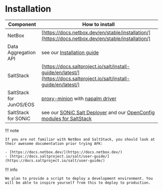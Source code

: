 # Installation

| Component | How to install |
|-----------|----------------|
| NetBox                  | [https://docs.netbox.dev/en/stable/installation/](https://docs.netbox.dev/en/stable/installation/)
| Data Aggregation API    | see our [Installation guide](/Data-Aggregation-API/installation/)
| SaltStack               | [https://docs.saltproject.io/salt/install-guide/en/latest/](https://docs.saltproject.io/salt/install-guide/en/latest/)
| SaltStack for JunOS/EOS | [proxy-minion](https://docs.saltproject.io/en/latest/topics/proxyminion/index.html) with [napalm driver](https://github.com/napalm-automation/napalm-salt)
| SaltStack for SONiC     | see our [SONiC Salt Deployer](/SONiC-support/overview) and our [OpenConfig modules for SaltStack](/SaltStack-OpenConfig/installation/)

!!! note

    If you are not familiar with NetBox and SaltStack, you should look at their awesome documentation prior trying AFK:

    - [https://docs.netbox.dev/](https://docs.netbox.dev/)
    - [https://docs.saltproject.io/salt/user-guide/](https://docs.saltproject.io/salt/user-guide/)

!!! info

    We plan to provide a script to deploy a development environment. You will be able to inspire yourself from this to deploy to production.